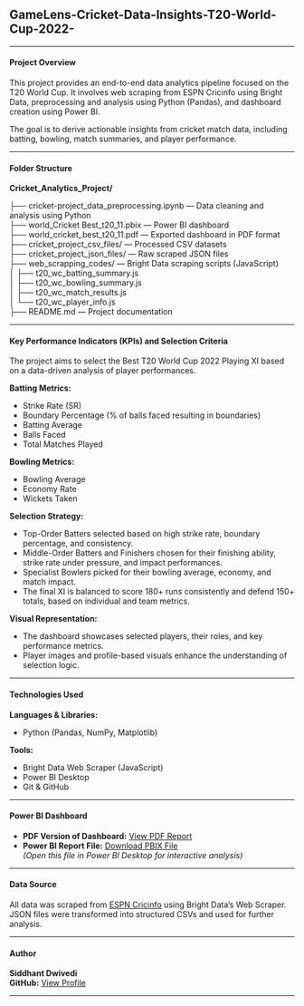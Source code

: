 ## **GameLens-Cricket-Data-Insights-T20-World-Cup-2022-**

---

#### **Project Overview**

This project provides an end-to-end data analytics pipeline focused on the T20 World Cup. It involves web scraping from ESPN Cricinfo using Bright Data, preprocessing and analysis using Python (Pandas), and dashboard creation using Power BI.

The goal is to derive actionable insights from cricket match data, including batting, bowling, match summaries, and player performance.

---

#### **Folder Structure**

**Cricket_Analytics_Project/**

├── cricket-project_data_preprocessing.ipynb   — Data cleaning and analysis using Python  
├── world_Cricket Best_t20_11.pbix             — Power BI dashboard  
├── world_cricket_best_t20_11.pdf              — Exported dashboard in PDF format  
├── cricket_project_csv_files/                 — Processed CSV datasets  
├── cricket_project_json_files/                — Raw scraped JSON files  
├── web_scrapping_codes/                       — Bright Data scraping scripts (JavaScript)  
│   ├── t20_wc_batting_summary.js  
│   ├── t20_wc_bowling_summary.js  
│   ├── t20_wc_match_results.js  
│   └── t20_wc_player_info.js  
├── README.md                                  — Project documentation  

---

#### **Key Performance Indicators (KPIs) and Selection Criteria**

The project aims to select the Best T20 World Cup 2022 Playing XI based on a data-driven analysis of player performances.

**Batting Metrics:**
- Strike Rate (SR)
- Boundary Percentage (% of balls faced resulting in boundaries)
- Batting Average
- Balls Faced
- Total Matches Played

**Bowling Metrics:**
- Bowling Average
- Economy Rate
- Wickets Taken

**Selection Strategy:**
- Top-Order Batters selected based on high strike rate, boundary percentage, and consistency.
- Middle-Order Batters and Finishers chosen for their finishing ability, strike rate under pressure, and impact performances.
- Specialist Bowlers picked for their bowling average, economy, and match impact.
- The final XI is balanced to score 180+ runs consistently and defend 150+ totals, based on individual and team metrics.

**Visual Representation:**
- The dashboard showcases selected players, their roles, and key performance metrics.
- Player images and profile-based visuals enhance the understanding of selection logic.

---

#### **Technologies Used**

**Languages & Libraries:**
- Python (Pandas, NumPy, Matplotlib)

**Tools:**
- Bright Data Web Scraper (JavaScript)
- Power BI Desktop
- Git & GitHub

---

#### **Power BI Dashboard**

- **PDF Version of Dashboard:** [View PDF Report](./world_cricket_best_t20_11.pdf)  
- **Power BI Report File:** [Download PBIX File](./world_Cricket%20Best_t20_11.pbix)  
  *(Open this file in Power BI Desktop for interactive analysis)*  

---

#### **Data Source**

All data was scraped from [ESPN Cricinfo](https://www.espncricinfo.com/) using Bright Data’s Web Scraper.  
JSON files were transformed into structured CSVs and used for further analysis.

---

#### **Author**

**Siddhant Dwivedi**  
**GitHub:** [View Profile](https://github.com/Yungstunner)


---








